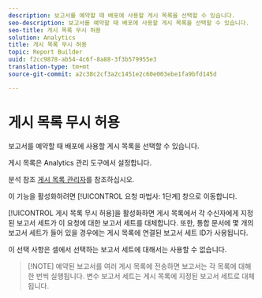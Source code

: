 ```yaml
---
description: 보고서를 예약할 때 배포에 사용할 게시 목록을 선택할 수 있습니다.
seo-description: 보고서를 예약할 때 배포에 사용할 게시 목록을 선택할 수 있습니다.
seo-title: 게시 목록 무시 허용
solution: Analytics
title: 게시 목록 무시 허용
topic: Report Builder
uuid: f2cc9878-ab54-4c6f-8a88-3f3b579955e3
translation-type: tm+mt
source-git-commit: a2c38c2cf3a2c1451e2c60e003ebe1fa9bfd145d

---
```



# 게시 목록 무시 허용

보고서를 예약할 때 배포에 사용할 게시 목록을 선택할 수 있습니다.

게시 목록은 Analytics 관리 도구에서 설정합니다.

분석 참조 [게시 목록 관리자](https://marketing.adobe.com/resources/help/en_US/reference/publishing_list.html)를 참조하십시오.

이 기능을 활성화하려면 [!UICONTROL 요청 마법사: 1단계] 창으로 이동합니다.

[!UICONTROL 게시 목록 무시 허용]을 활성화하면 게시 목록에서 각 수신자에게 지정된 보고서 세트가 이 요청에 대한 보고서 세트를 대체합니다. 또한, 통합 문서에 몇 개의 보고서 세트가 들어 있을 경우에는 게시 목록에 연결된 보고서 세트 ID가 사용됩니다.

이 선택 사항은 셀에서 선택하는 보고서 세트에 대해서는 사용할 수 없습니다.

> [!NOTE] 예약된 보고서를 여러 게시 목록에 전송하면 보고서는 각 목록에 대해 한 번씩 실행됩니다. 변수 보고서 세트는 게시 목록에 지정된 보고서 세트로 대체됩니다.

